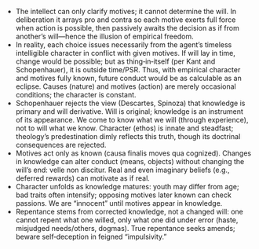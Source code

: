 - The intellect can only clarify motives; it cannot determine the will. In deliberation it arrays pro and contra so each motive exerts full force when action is possible, then passively awaits the decision as if from another’s will—hence the illusion of empirical freedom.
- In reality, each choice issues necessarily from the agent’s timeless intelligible character in conflict with given motives. If will lay in time, change would be possible; but as thing‑in‑itself (per Kant and Schopenhauer), it is outside time/PSR. Thus, with empirical character and motives fully known, future conduct would be as calculable as an eclipse. Causes (nature) and motives (action) are merely occasional conditions; the character is constant.
- Schopenhauer rejects the view (Descartes, Spinoza) that knowledge is primary and will derivative. Will is original; knowledge is an instrument of its appearance. We come to know what we will (through experience), not to will what we know. Character (ethos) is innate and steadfast; theology’s predestination dimly reflects this truth, though its doctrinal consequences are rejected.
- Motives act only as known (causa finalis moves qua cognized). Changes in knowledge can alter conduct (means, objects) without changing the will’s end: velle non discitur. Real and even imaginary beliefs (e.g., deferred rewards) can motivate as if real.
- Character unfolds as knowledge matures: youth may differ from age; bad traits often intensify; opposing motives later known can check passions. We are “innocent” until motives appear in knowledge.
- Repentance stems from corrected knowledge, not a changed will: one cannot repent what one willed, only what one did under error (haste, misjudged needs/others, dogmas). True repentance seeks amends; beware self‑deception in feigned “impulsivity.”